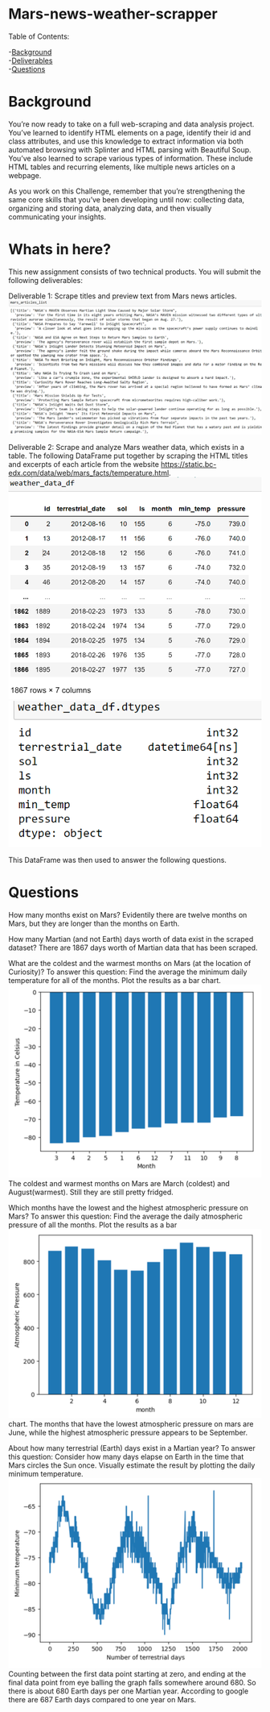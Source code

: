 # Mars-news-weather-scrapper

Table of Contents:

 -[Background](#Background)<br>
 -[Deliverables](#Whats)<br>
 -[Questions](#questions)

# Background
You’re now ready to take on a full web-scraping and data analysis project. You’ve learned to identify HTML elements on a page, identify their id and class attributes, and use this knowledge to extract information via both automated browsing with Splinter and HTML parsing with Beautiful Soup. You’ve also learned to scrape various types of information. These include HTML tables and recurring elements, like multiple news articles on a webpage.

As you work on this Challenge, remember that you’re strengthening the same core skills that you’ve been developing until now: collecting data, organizing and storing data, analyzing data, and then visually communicating your insights.

# Whats in here?
This new assignment consists of two technical products. You will submit the following deliverables:

Deliverable 1: Scrape titles and preview text from Mars news articles.
![Scrape Preview](/images/deliverable%201%20images/mars_articles_list_preview.png)

Deliverable 2: Scrape and analyze Mars weather data, which exists in a table.
The following DataFrame put together by scraping the HTML titles and excerpts of each article from the website https://static.bc-edx.com/data/web/mars_facts/temperature.html.
![Mars Weather DataFrame](/images/deliverable%202%20images/weather_data_df.png)
![Data Types from weather_mars_df](/images/deliverable%202%20images/weather_data_df_dtypes.png)


This DataFrame was then used to answer the following questions.


# Questions

How many months exist on Mars?
Evidentily there are twelve months on Mars, but they are longer than the months on Earth.

How many Martian (and not Earth) days worth of data exist in the scraped dataset?
There are 1867 days worth of Martian data that has been scraped.

What are the coldest and the warmest months on Mars (at the location of Curiosity)? To answer this question:
Find the average the minimum daily temperature for all of the months.
Plot the results as a bar chart.
![Minimal Temperatures on the Mars surface near the rover](/images/deliverable%202%20images/mars_month_temperature_bar.png)
The coldest and warmest months on Mars are March (coldest) and August(warmest).  Still they are still pretty fridged.

Which months have the lowest and the highest atmospheric pressure on Mars? To answer this question:
Find the average the daily atmospheric pressure of all the months.
Plot the results as a bar 
![Mars atmospheric pressure](/images/deliverable%202%20images/mars_month_atmospheric_pressure_bar.png)chart.
The months that have the lowest atmospheric pressure on mars are June, while the highest atmospheric pressure appears to be September.

About how many terrestrial (Earth) days exist in a Martian year? To answer this question:
Consider how many days elapse on Earth in the time that Mars circles the Sun once.
Visually estimate the result by plotting the daily minimum temperature.
![Martian days plotted with minimal temperatures](/images/deliverable%202%20images/mars_days_line.png)
Counting between the first data point starting at zero, and ending at the final data point from eye balling the graph falls somewhere around 680.  So there is about 680 Earth days per one Martian year.  According to google there are 687 Earth days compared to one year on Mars.
